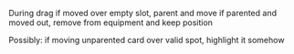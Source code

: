 During drag
if moved over empty slot, parent and move
if parented and moved out, remove from equipment and keep position

Possibly: if moving unparented card over valid spot, highlight it somehow